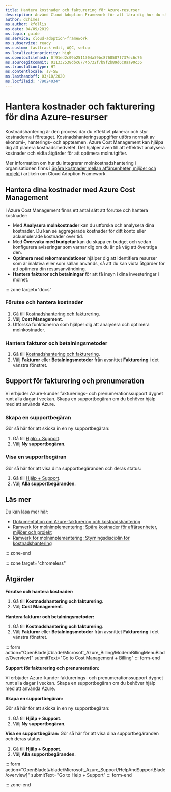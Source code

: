 ```yaml
---
title: Hantera kostnader och fakturering för Azure-resurser
description: Använd Cloud Adoption Framework för att lära dig hur du ställer in budgetar, betalningar och får bättre förståelse om faktureringen av dina Azure-resurser.
author: dchimes
ms.author: kfollis
ms.date: 04/09/2019
ms.topic: guide
ms.service: cloud-adoption-framework
ms.subservice: ready
ms.custom: fasttrack-edit, AQC, setup
ms.localizationpriority: high
ms.openlocfilehash: 0f91ed2c09b2511304a59bc8768507f737ec6c76
ms.sourcegitcommit: 011332538dbc6774b732f7b9f2b89d6c8aa90c36
ms.translationtype: HT
ms.contentlocale: sv-SE
ms.lasthandoff: 03/10/2020
ms.locfileid: "79024034"
---
```

<!-- cSpell:ignore dchimes -->

# <a name="manage-costs-and-billing-for-your-azure-resources"></a>Hantera kostnader och fakturering för dina Azure-resurser

Kostnadshantering är den process där du effektivt planerar och styr kostnaderna i företaget. Kostnadshanteringsuppgifter utförs normalt av ekonomi-, hanterings- och appteamen. Azure Cost Management kan hjälpa dig att planera kostnadsmedvetet. Det hjälper även till att effektivt analysera kostnader och vidta åtgärder för att optimera molnutgifter.

Mer information om hur du integrerar molnkostnadshantering i organisationen finns i [Spåra kostnader mellan affärsenheter, miljöer och projekt](../azure-best-practices/track-costs.md) i artikeln om Cloud Adoption Framework.

## <a name="manage-your-costs-with-azure-cost-management"></a>Hantera dina kostnader med Azure Cost Management

I Azure Cost Management finns ett antal sätt att förutse och hantera kostnader:

- Med **Analysera molnkostnader** kan du utforska och analysera dina kostnader. Du kan se aggregerade kostnader för ditt konto eller ackumulerade kostnader över tid.
- Med **Övervaka med budgetar** kan du skapa en budget och sedan konfigurera aviseringar som varnar dig om du är på väg att överstiga den.
- **Optimera med rekommendationer** hjälper dig att identifiera resurser som är inaktiva eller som sällan används, så att du kan vidta åtgärder för att optimera din resursanvändning.
- **Hantera fakturor och betalningar** för att få insyn i dina investeringar i molnet.

::: zone target="docs"

### <a name="predict-and-manage-costs"></a>Förutse och hantera kostnader

1. Gå till [Kostnadshantering och fakturering](https://portal.azure.com/#blade/Microsoft_Azure_Billing/ModernBillingMenuBlade/Overview).
1. Välj **Cost Management**.
1. Utforska funktionerna som hjälper dig att analysera och optimera molnkostnader.

### <a name="manage-invoices-and-payment-methods"></a>Hantera fakturor och betalningsmetoder

1. Gå till [Kostnadshantering och fakturering](https://portal.azure.com/#blade/Microsoft_Azure_Billing/ModernBillingMenuBlade/Overview).
1. Välj **Fakturor** eller **Betalningsmetoder** från avsnittet **Fakturering** i det vänstra fönstret.

## <a name="billing-and-subscription-support"></a>Support för fakturering och prenumeration

Vi erbjuder Azure-kunder fakturerings- och prenumerationssupport dygnet runt alla dagar i veckan. Skapa en supportbegäran om du behöver hjälp med att använda Azure.

### <a name="create-a-support-request"></a>Skapa en supportbegäran

Gör så här för att skicka in en ny supportbegäran:

1. Gå till [Hjälp + Support](https://portal.azure.com/#blade/Microsoft_Azure_Support/HelpAndSupportBlade/overview).
1. Välj **Ny supportbegäran**.

### <a name="view-a-support-request"></a>Visa en supportbegäran

Gör så här för att visa dina supportbegäranden och deras status:

1. Gå till [Hjälp + Support](https://portal.azure.com/#blade/Microsoft_Azure_Support/HelpAndSupportBlade/overview).
1. Välj **Alla supportbegäranden**.

## <a name="learn-more"></a>Läs mer

Du kan läsa mer här:

- [Dokumentation om Azure-fakturering och kostnadshantering](https://docs.microsoft.com/azure/billing)
- [Ramverk för molnimplementering: Spåra kostnader för affärsenheter, miljöer och projekt](../azure-best-practices/track-costs.md)
- [Ramverk för molnimplementering: Styrningsdisciplin för kostnadshantering](../../govern/cost-management/index.md)

::: zone-end

::: zone target="chromeless"

## <a name="actions"></a>Åtgärder

**Förutse och hantera kostnader:**

1. Gå till **Kostnadshantering och fakturering**.
1. Välj **Cost Management**.

**Hantera fakturor och betalningsmetoder:**

1. Gå till **Kostnadshantering och fakturering**.
1. Välj **Fakturor** eller **Betalningsmetoder** från avsnittet **Fakturering** i det vänstra fönstret.

::: form action="OpenBlade[#blade/Microsoft_Azure_Billing/ModernBillingMenuBlade/Overview]" submitText="Go to Cost Management + Billing" ::: form-end

**Support för fakturering och prenumeration:**

Vi erbjuder Azure-kunder fakturerings- och prenumerationssupport dygnet runt alla dagar i veckan. Skapa en supportbegäran om du behöver hjälp med att använda Azure.

**Skapa en supportbegäran:**

Gör så här för att skicka in en ny supportbegäran:

1. Gå till **Hjälp + Support**.
2. Välj **Ny supportbegäran**.

**Visa en supportbegäran:** Gör så här för att visa dina supportbegäranden och deras status:

1. Gå till **Hjälp + Support**.
2. Välj **Alla supportbegäranden**.

::: form action="OpenBlade[#blade/Microsoft_Azure_Support/HelpAndSupportBlade/overview]" submitText="Go to Help + Support" ::: form-end

::: zone-end
